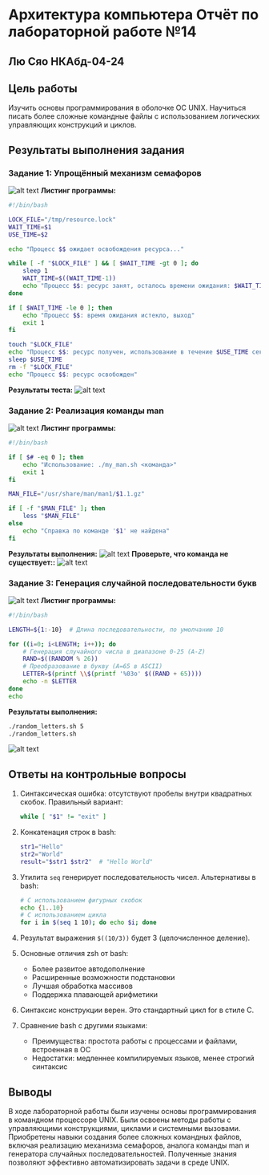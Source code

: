 # Архитектура компьютера Отчёт по лабораторной работе №14

## Лю Сяо НКАбд-04-24

## Цель работы
Изучить основы программирования в оболочке ОС UNIX. Научиться писать более сложные командные файлы с использованием логических управляющих конструкций и циклов.

## Результаты выполнения задания

### Задание 1: Упрощённый механизм семафоров
![alt text](image.png)
**Листинг программы:**
```bash
#!/bin/bash

LOCK_FILE="/tmp/resource.lock"
WAIT_TIME=$1
USE_TIME=$2

echo "Процесс $$ ожидает освобождения ресурса..."

while [ -f "$LOCK_FILE" ] && [ $WAIT_TIME -gt 0 ]; do
    sleep 1
    WAIT_TIME=$((WAIT_TIME-1))
    echo "Процесс $$: ресурс занят, осталось времени ожидания: $WAIT_TIME сек"
done

if [ $WAIT_TIME -le 0 ]; then
    echo "Процесс $$: время ожидания истекло, выход"
    exit 1
fi

touch "$LOCK_FILE"
echo "Процесс $$: ресурс получен, использование в течение $USE_TIME сек"
sleep $USE_TIME
rm -f "$LOCK_FILE"
echo "Процесс $$: ресурс освобожден"
```
**Результаты теста:**
![alt text](image-1.png)

### Задание 2: Реализация команды man
![alt text](image-2.png)
**Листинг программы:**
```bash
#!/bin/bash

if [ $# -eq 0 ]; then
    echo "Использование: ./my_man.sh <команда>"
    exit 1
fi

MAN_FILE="/usr/share/man/man1/$1.1.gz"

if [ -f "$MAN_FILE" ]; then
    less "$MAN_FILE"
else
    echo "Справка по команде '$1' не найдена"
fi
```


**Результаты выполнения:**
![alt text](image-3.png)
**Проверьте, что команда не существует::**
![alt text](image-4.png)

### Задание 3: Генерация случайной последовательности букв
![alt text](image-5.png)
**Листинг программы:**
```bash
#!/bin/bash

LENGTH=${1:-10}  # Длина последовательности, по умолчанию 10

for ((i=0; i<LENGTH; i++)); do
    # Генерация случайного числа в диапазоне 0-25 (A-Z)
    RAND=$((RANDOM % 26))
    # Преобразование в букву (A=65 в ASCII)
    LETTER=$(printf \\$(printf '%03o' $((RAND + 65))))
    echo -n $LETTER
done
echo
```

**Результаты выполнения:**
```bash
./random_letters.sh 5  
./random_letters.sh   
```
![alt text](image-6.png)

## Ответы на контрольные вопросы

1. Синтаксическая ошибка: отсутствуют пробелы внутри квадратных скобок. Правильный вариант:
   ```bash
   while [ "$1" != "exit" ]
   ```

2. Конкатенация строк в bash:
   ```bash
   str1="Hello"
   str2="World"
   result="$str1 $str2"  # "Hello World"
   ```

3. Утилита `seq` генерирует последовательность чисел. Альтернативы в bash:
   ```bash
   # С использованием фигурных скобок
   echo {1..10}
   # С использованием цикла
   for i in $(seq 1 10); do echo $i; done
   ```

4. Результат выражения `$((10/3))` будет 3 (целочисленное деление).

5. Основные отличия zsh от bash:
   - Более развитое автодополнение
   - Расширенные возможности подстановки
   - Лучшая обработка массивов
   - Поддержка плавающей арифметики

6. Синтаксис конструкции верен. Это стандартный цикл for в стиле C.

7. Сравнение bash с другими языками:
   - Преимущества: простота работы с процессами и файлами, встроенная в ОС
   - Недостатки: медленнее компилируемых языков, менее строгий синтаксис

## Выводы
В ходе лабораторной работы были изучены основы программирования в командном процессоре UNIX. Были освоены методы работы с управляющими конструкциями, циклами и системными вызовами. Приобретены навыки создания более сложных командных файлов, включая реализацию механизма семафоров, аналога команды man и генератора случайных последовательностей. Полученные знания позволяют эффективно автоматизировать задачи в среде UNIX.